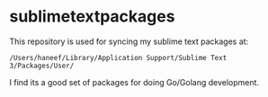 # sublimetextpackages
This repository is used for syncing my sublime text packages at:

`/Users/haneef/Library/Application Support/Sublime Text 3/Packages/User/`

I find its a good set of packages for doing Go/Golang development.
